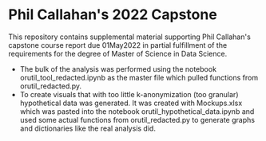 # Phil Callahan's 2022 Capstone
This repository contains supplemental material supporting Phil Callahan's capstone course report due 01May2022 in partial fulfillment of the
requirements for the degree of Master of Science in Data Science.

* The bulk of the analysis was performed using the notebook orutil_tool_redacted.ipynb as the master file which pulled functions from orutil_redacted.py.
* To create visuals that with too little k-anonymization (too granular) hypothetical data was generated. It was created with Mockups.xlsx which was pasted into the notebook orutil_hypothetical_data.ipynb and used some actual functions from orutil_redacted.py to generate graphs and dictionaries like the real analysis did.
